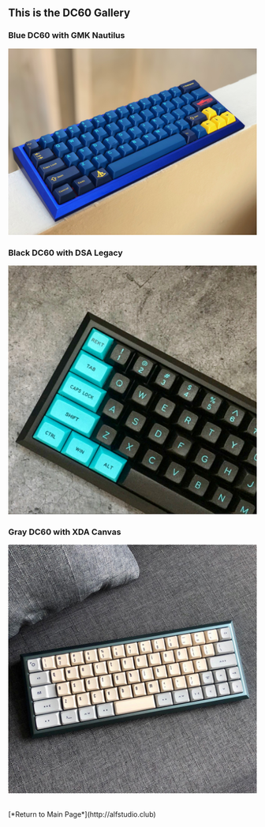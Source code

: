 ## This is the DC60 Gallery

### Blue DC60 with GMK Nautilus
![BlueDC60](/img/DC60-nomods.jpeg)

### Black DC60 with DSA Legacy
![BlackDC60](/img/BlackDC60.jpeg)

### Gray DC60 with XDA Canvas
![GrayDC60](/img/GrayDC60.jpeg)

<br>
[*Return to Main Page*](http://alfstudio.club)
